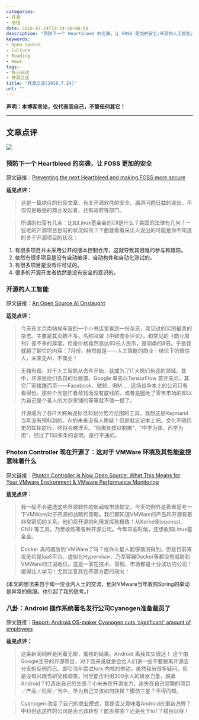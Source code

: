 ```yaml
---
categories:
- 开源
- 感悟
date: 2016-07-24T19:14:48+08:00
description: "预防下一个 Heartbleed 的突袭，让 FOSS 更加的安全;开源的人工智能;八卦：Android 操作系统著名发行公司Cyanogen准备裁员了;"
keywords:
- Open Source
- Culture
- Reading
- News
tags:
- 每日阅读
- 开源之道
title: "开源之道(2016.7.24)"
url: ""
---
```


**声明：本博客言论，仅代表我自己，不管任何其它！**

---

## 文章点评

![](https://opensource.com/sites/default/files/styles/image-full-size/public/images/life/life_bank_vault_secure_safe.png?itok=k9QlsRCB)

### 预防下一个 Heartbleed 的突袭，让 FOSS 更加的安全

原文链接：[Preventing the next Heartbleed and making FOSS more secure](https://opensource.com/life/16/7/interview-david-wheeler-making-foss-more-secure)

**适兕点评：**

> 这是一篇绝佳的扫盲文章，有关开源软件的安全、漏洞问题日益的突出，不仅仅是敏感的商业发起者，还有政府等部门。

> 所谓的扫盲有几点：比如Linux基金会的CII是什么？美国的法律有几何？一些老的开源项目目前的状况如何？下面就看看采访人说出的可能是你不知道的关于开源项目的状况：

1. 有很多项目并未采用公开的版本控制仓库，这就导致其很难的参与和跟踪。
2. 依然有很多项目是没有自动编译、自动构件和自动化测试的。
3. 有很多项目是没有许可证的。
4. 很多的开源开发者依然是没有安全的意识的。


### 开源的人工智能

原文链接：[An Open Source AI Onslaught](http://ostatic.com/blog/an-open-source-ai-onslaught)

**适兕点评：**

> 今天在北京南站候车室的一个小书店里看到一份杂志，我见过的买的最贵的杂志。主要是其页数不多。名称叫做《中欧商业评论》，和常见的《商业周刊》差不多的厚度，但是价格竟然高达80元人民币，是同类的8倍。于是我就翻了翻它的内容：7月份，赫然就是——人工智能的商业！结论下的很惊人，未来无AI，不商业！

> 无独有偶，对于人工智能从去年开始，就成为了IT大鳄们角逐的领域。其中，开源是他们各自的兵器谱。Google 率先以TensorFlow 首开先河，其它厂家接踵而至——Facebook、微软、IBM......这场战争本土的公司只有看得份。那些个光是忙着敛钱而没有底线的、或者是圈地了零售市场的却以为自己是个圣人的大杂货铺的等等就不值一提了。

> 开源成为了各IT大鳄角逐标准和划分势力范围的工具，我想这是Raymand当年没有预料到的。AI的未来没有人质疑！但是就忘记本土吧。文化不随历史的车轮前行，终将会被湮灭。“师夷长技以制夷”，“中学为体，西学为用”，经过了150多年的证明，是行不通的。

### Photon Controller 现在开源了：这对于 VMWare 环境及其性能监控意味着什么

原文链接：[Photon Controller is Now Open Source: What This Means for Your VMware Environment & VMware Performance Monitoring](http://www.opvizor.com/blog/photon-controller-now-open-source-means-vmware-environment-vmware-performance-monitoring/)

**适兕点评：**

> 我一般不会遴选这些开源软件的新闻或市场软文，今天的例外是着重思考一下VMWare对于开源的战略和策略。我们都知道VMWare的产品和开源有着非常密切的关系，他们将开源的利用发挥到极致！从Kernel到openssl、GNU 等工具，乃至收购等各种开源公司。今年早些时候，还想收购Linux基金会。

> Docker 真的威胁到 VMWare了吗？或许火星人能够猜测得到。但是目前来说无论是IaaS平台、虚拟化Hypervisor、乃至容器Docker等都没有威胁到VMWare的江湖地位。这是一家在技术、营销、市场都是十分成功的公司！值得让人学习！尤其注意其在开源方面的动向！

(本文的想法来自于和一位业内人士的交流，他对VMware当年收购Spring的举动是异常的佩服。也引起了我的思考。)

### 八卦：Android 操作系统著名发行公司Cyanogen准备裁员了

原文链接：[Report: Android OS-maker Cyanogen cuts ‘significant’ amount of employees](http://www.geekwire.com/2016/report-android-os-maker-cyanogen-cuts-significant-amount-employees/)

**适兕点评：**

> 这条新闻纯粹是闲着无聊，蛋疼的结果。Android 离我其实很远！ 这个由Google主导的开源项目，对于我来说就是会给人们讲一些不要脱离开源去分支的反例而已。即它当年尝试fork 内核的举动。虽然我有很多疑问，但是没有兴趣去研究和调查。阿里能否利用300余人的研发力量，脱离Android？打造出自己的生态？小米未在开源发力，迷失在自己频繁的项目／产品／机型／当中，华为自己又该如何抉择？模仿三星？不得而知。

> Cyanogen 改变了自己的商业模式，那是否又意味着Android在重新洗牌？中科创达这样的公司是否也该转型？能否突围？还是死于IoT？拭目以待！

